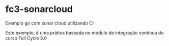 # fc3-sonarcloud
Exemplo go com sonar cloud utilizando CI

Este exemplo, é uma prática baseada no módulo de integração contínua do curso Full Cycle 3.0
